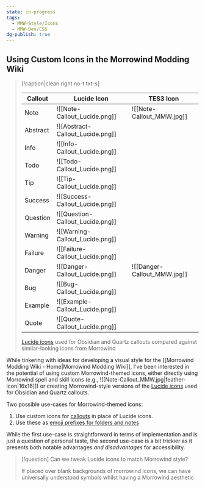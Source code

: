 ```yaml
---
state: in-progress
tags:
  - MMW-Style/Icons
  - MMW-Dev/CSS
dg-publish: true
---
```

## Using Custom Icons in the Morrowind Modding Wiki

> [!caption|clean right no-t txt-s]
> 
> | Callout  | Lucide Icon                      | TES3 Icon                   |
> | -------- | -------------------------------- | --------------------------- |
> | Note     | ![[Note-Callout_Lucide.png]]     | ![[Note-Callout_MMW.jpg]]   |
> | Abstract | ![[Abstract-Callout_Lucide.png]] |                             |
> | Info     | ![[Info-Callout_Lucide.png]]     |                             |
> | Todo     | ![[Todo-Callout_Lucide.png]]     |                             |
> | Tip      | ![[Tip-Callout_Lucide.png]]      |                             |
> | Success  | ![[Success-Callout_Lucide.png]]  |                             |
> | Question | ![[Question-Callout_Lucide.png]] |                             |
> | Warning  | ![[Warning-Callout_Lucide.png]]  |                             |
> | Failure  | ![[Failure-Callout_Lucide.png]]  |                             |
> | Danger   | ![[Danger-Callout_Lucide.png]]   | ![[Danger-Callout_MMW.jpg]] |
> | Bug      | ![[Bug-Callout_Lucide.png]]      |                             |
> | Example  | ![[Example-Callout_Lucide.png]]  |                             |
> | Quote    | ![[Quote-Callout_Lucide.png]]    |                             |
> 
> [Lucide icons](https://lucide.dev/) used for Obsidian and Quartz callouts compared against similar-looking icons from Morrowind

While tinkering with ideas for developing a visual style for the [[Morrowind Modding Wiki - Home|Morrowind Modding Wiki]], I've been interested in the potential of using custom Morrowind-themed icons, either directly using Morrowind spell and skill icons (e.g., ![[Note-Callout_MMW.jpg|feather-icon|16x16]]) or creating Morrowind-style versions of the [Lucide icons](https://lucide.dev/) used for Obsidian and Quartz callouts.

Two possible use-cases for Morrowind-themed icons:

1. Use custom icons for [callouts](https://quartz.jzhao.xyz/features/callouts) in place of Lucide icons.
2. Use these as [emoji prefixes for folders and notes](https://quartz.jzhao.xyz/features/explorer#add-emoji-prefix) 

While the first use-case is straightforward in terms of implementation and is just a question of personal taste, the second use-case is a bit trickier as it presents both notable advantages _and disadvantages_ for accessibility. 

> [!question] Can we tweak Lucide icons to match Morrowind style?
> 
> If placed over blank backgrounds of morrowind icons, we can have universally understood symbols whilst having a Morrowind aesthetic 
